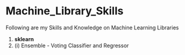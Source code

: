 # Machine_Library_Skills
Following are my Skills and Knowledge on Machine Learning Libraries

1. **sklearn**
2. 
   (i) Ensemble - Voting Classifier and Regressor
